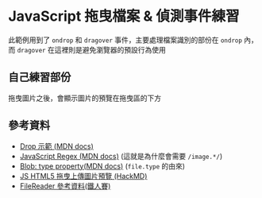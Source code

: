 # JavaScript 拖曳檔案 & 偵測事件練習

此範例用到了 `ondrop` 和 `dragover` 事件，主要處理檔案識別的部份在 `ondrop` 內，而 `dragover` 在這裡則是避免瀏覽器的預設行為使用

## 自己練習部份

拖曳圖片之後，會顯示圖片的預覽在拖曳區的下方

## 參考資料

- [Drop 示範 (MDN docs)](https://developer.mozilla.org/en-US/docs/Web/API/HTML_Drag_and_Drop_API/File_drag_and_drop)
- [JavaScript Regex (MDN docs)](https://developer.mozilla.org/en-US/docs/Web/JavaScript/Guide/Regular_expressions) (這就是為什麼會需要 `/image.*/`)
- [Blob: type property(MDN docs)](https://developer.mozilla.org/en-US/docs/Web/API/Blob/type) (`file.type` 的由來)
- [JS HTML5 拖曳上傳圖片預覽 (HackMD)](https://hackmd.io/@c36ICNyhQE6-iTXKxoIocg/HkSdHcJ9U)
- [FileReader 參考資料(鐵人賽)](https://ithelp.ithome.com.tw/articles/10275062)
